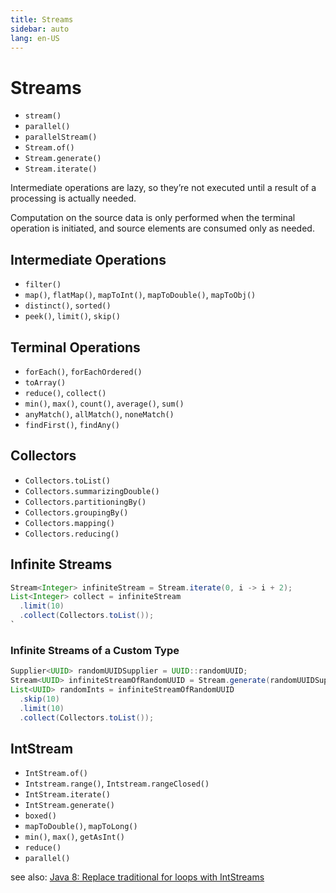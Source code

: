 ```yaml
---
title: Streams
sidebar: auto
lang: en-US
---
```

# Streams

* `stream()`
* `parallel()`
* `parallelStream()`
* `Stream.of()`
* `Stream.generate()`
* `Stream.iterate()`

Intermediate operations are lazy, so they’re not executed until a result of a processing is actually needed.

Computation on the source data is only performed when the terminal operation is initiated, and source elements are consumed only as needed.

## Intermediate Operations

* `filter()`
* `map()`, `flatMap()`, `mapToInt()`, `mapToDouble()`, `mapToObj()`
* `distinct()`, `sorted()`
* `peek()`, `limit()`, `skip()`

## Terminal Operations

* `forEach()`, `forEachOrdered()`
* `toArray()`
* `reduce()`, `collect()`
* `min()`, `max()`, `count()`, `average()`, `sum()`
* `anyMatch()`, `allMatch()`, `noneMatch()`
* `findFirst()`, `findAny()`

## Collectors

* `Collectors.toList()`
* `Collectors.summarizingDouble()`
* `Collectors.partitioningBy()`
* `Collectors.groupingBy()`
* `Collectors.mapping()`
* `Collectors.reducing()`

## Infinite Streams

```java
Stream<Integer> infiniteStream = Stream.iterate(0, i -> i + 2);
List<Integer> collect = infiniteStream
  .limit(10)
  .collect(Collectors.toList());
`
```

### Infinite Streams of a Custom Type

```java
Supplier<UUID> randomUUIDSupplier = UUID::randomUUID;
Stream<UUID> infiniteStreamOfRandomUUID = Stream.generate(randomUUIDSupplier);
List<UUID> randomInts = infiniteStreamOfRandomUUID
  .skip(10)
  .limit(10)
  .collect(Collectors.toList());
```

## IntStream

* `IntStream.of()`
* `Intstream.range()`, `Intstream.rangeClosed()`
* `IntStream.iterate()`
* `IntStream.generate()`
* `boxed()`
* `mapToDouble()`, `mapToLong()`
* `min()`, `max()`, `getAsInt()`
* `reduce()`
* `parallel()`

see also: [Java 8: Replace traditional for loops with IntStreams](http://www.deadcoderising.com/2015-05-19-java-8-replace-traditional-for-loops-with-intstreams/) 
